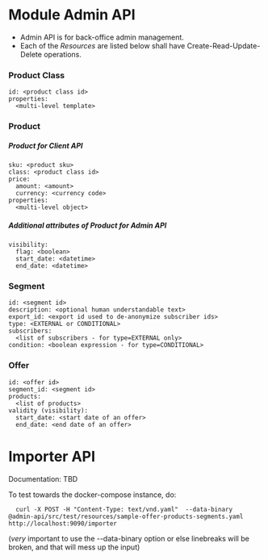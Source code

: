 # Module Admin API

 * Admin API is for back-office admin management.
 * Each of the _Resources_ are listed below shall have Create-Read-Update-Delete operations.

### Product Class

    id: <product class id>
    properties:
      <multi-level template>

### Product

##### Product for Client API

    sku: <product sku>
    class: <product class id>
    price:
      amount: <amount>
      currency: <currency code>
    properties:
      <multi-level object>

##### Additional attributes of Product for Admin API

    visibility:
      flag: <boolean>
      start_date: <datetime>
      end_date: <datetime>

### Segment

    id: <segment id>
    description: <optional human understandable text>
    export_id: <export id used to de-anonymize subscriber ids>
    type: <EXTERNAL or CONDITIONAL>
    subscribers:
      <list of subscribers - for type=EXTERNAL only>
    condition: <boolean expression - for type=CONDITIONAL>

### Offer

    id: <offer id>
    segment_id: <segment id>
    products:
      <list of products>
    validity (visibility):
      start_date: <start date of an offer>
      end_date: <end date of an offer>


# Importer API

Documentation: TBD

To test towards the docker-compose instance, do:

      curl -X POST -H "Content-Type: text/vnd.yaml"  --data-binary  @admin-api/src/test/resources/sample-offer-products-segments.yaml  http://localhost:9090/importer

(_very_ important to use the --data-binary option or else linebreaks will be broken, and that will mess up the input)